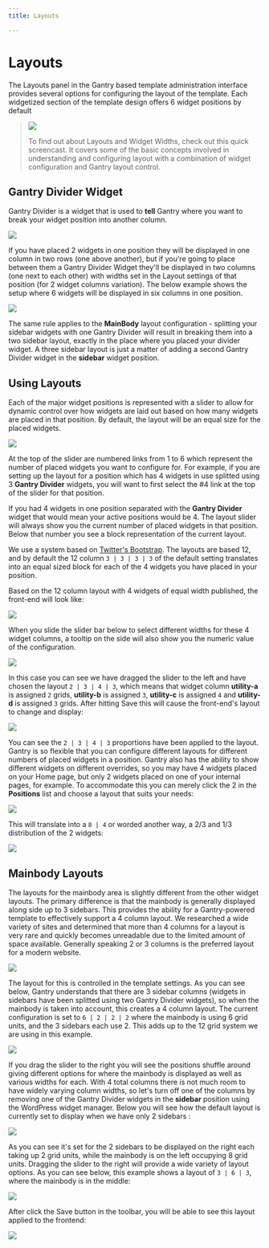 ```yaml
---
title: Layouts

---
```


Layouts
=======
The Layouts panel in the Gantry based template administration interface provides several options for configuring the layout of the template. Each widgetized section of the template design offers 6 widget positions by default

> [![](../assets/g4-module-widths.jpg)](http://youtube.com/embed/5sGujOho7cM)
>
> To find out about Layouts and Widget Widths, check out this quick screencast. It covers some of the basic concepts involved in understanding and configuring layout with a combination of widget configuration and Gantry layout control.


Gantry Divider Widget
---------------------
Gantry Divider is a widget that is used to **tell** Gantry where you want to break your widget position into another column.

![](assets/layouts-divider-widget.jpg)

If you have placed 2 widgets in one position they will be displayed in one column in two rows (one above another), but if you're going to place between them a Gantry Divider Widget they'll be displayed in two columns (one next to each other) with widths set in the Layout settings of that position (for 2 widget columns variation). The below example shows the setup where 6 widgets will be displayed in six columns in one position.

![](assets/layouts-divider-position.jpg)

The same rule applies to the **MainBody** layout configuration - splitting your sidebar widgets with one Gantry Divider will result in breaking them into a two sidebar layout, exactly in the place where you placed your divider widget. A three sidebar layout is just a matter of adding a second Gantry Divider widget in the **sidebar** widget position.

Using Layouts
-------------
Each of the major widget positions is represented with a slider to allow for dynamic control over how widgets are laid out based on how many widgets are placed in that position. By default, the layout will be an equal size for the placed widgets.

![](assets/layouts-utility1.jpg)

At the top of the slider are numbered links from 1 to 6 which represent the number of placed widgets you want to configure for. For example, if you are setting up the layout for a position which has 4 widgets in use splitted using 3 **Gantry Divider** widgets, you will want to first select the #4 link at the top of the slider for that position.

If you had 4 widgets in one position separated with the **Gantry Divider** widget that would mean your active positions would be 4. The layout slider will always show you the current number of placed widgets in that position. Below that number you see a block representation of the current layout.

We use a system based on [Twitter's Bootstrap](http://twitter.github.com/bootstrap/). The layouts are based 12, and by default the 12 column `3 | 3 | 3 | 3` of the default setting translates into an equal sized block for each of the 4 widgets you have placed in your position.

Based on the 12 column layout with 4 widgets of equal width published, the front-end will look like:

![](assets/layouts-utility-example1.jpg)

When you slide the slider bar below to select different widths for these 4 widget columns, a tooltip on the side will also show you the numeric value of the configuration.

![](assets/layouts-utility2.jpg)

In this case you can see we have dragged the slider to the left and have chosen the layout `2 | 3 | 4 | 3`, which means that widget column **utility-a** is assigned `2` grids, **utility-b** is assigned `3`, **utility-c** is assigned `4` and **utility-d** is assigned `3` grids. After hitting Save this will cause the front-end's layout to change and display:

![](assets/layouts-utility-example2.jpg)

You can see the `2 | 3 | 4 | 3` proportions have been applied to the layout. Gantry is so flexible that you can configure different layouts for different numbers of placed widgets in a position. Gantry also has the ability to show different widgets on different overrides, so you may have 4 widgets placed on your Home page, but only 2 widgets placed on one of your internal pages, for example. To accommodate this you can merely click the 2 in the **Positions** list and choose a layout that suits your needs:

![](assets/layouts-utility3.jpg)

This will translate into a `8 | 4` or worded another way, a 2/3 and 1/3 distribution of the 2 widgets:

![](assets/layouts-utility-example3.jpg)


Mainbody Layouts
----------------
The layouts for the mainbody area is slightly different from the other widget layouts. The primary difference is that the mainbody is generally displayed along side up to 3 sidebars. This provides the ability for a Gantry-powered template to effectively support a 4 column layout. We researched a wide variety of sites and determined that more than 4 columns for a layout is very rare and quickly becomes unreadable due to the limited amount of space available. Generally speaking 2 or 3 columns is the preferred layout for a modern website.

![](assets/layouts-mb-example1.jpg)

The layout for this is controlled in the template settings. As you can see below, Gantry understands that there are 3 sidebar columns (widgets in sidebars have been splitted using two Gantry Divider widgets), so when the mainbody is taken into account, this creates a 4 column layout. The current configuration is set to `6 | 2 | 2 | 2` where the mainbody is using 6 grid units, and the 3 sidebars each use 2. This adds up to the 12 grid system we are using in this example.

![](assets/layouts-mb1.jpg)

If you drag the slider to the right you will see the positions shuffle around giving different options for where the mainbody is displayed as well as various widths for each. With 4 total columns there is not much room to have widely varying column widths, so let's turn off one of the columns by removing one of the Gantry Divider widgets in the **sidebar** position using the WordPress widget manager. Below you will see how the default layout is currently set to display when we have only 2 sidebars :

![](assets/layouts-mb2.jpg)

As you can see it's set for the 2 sidebars to be displayed on the right each taking up 2 grid units, while the mainbody is on the left occupying 8 grid units. Dragging the slider to the right will provide a wide variety of layout options. As you can see below, this example shows a layout of `3 | 6 | 3`, where the mainbody is in the middle:

![](assets/layouts-mb3.jpg)

After click the Save button in the toolbar, you will be able to see this layout applied to the frontend:

![](assets/layouts-mb-example2.jpg)
